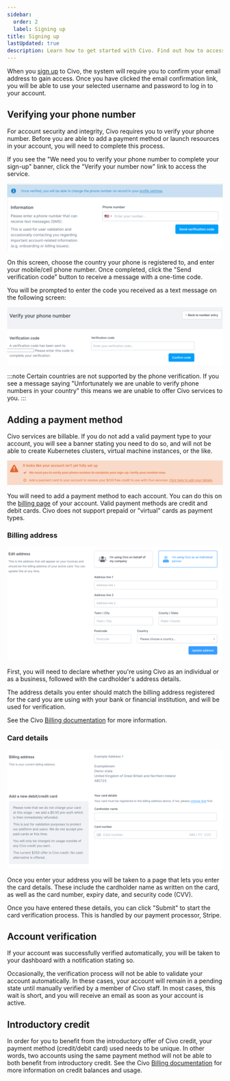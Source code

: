 ```yaml
---
sidebar:
  order: 2
  label: Signing up
title: Signing up
lastUpdated: true
description: Learn how to get started with Civo. Find out how to access & manage your Civo resources, incl. instances, Kubernetes clusters, and networking resources.
---
```


<head>
  <title>Getting Started with Civo | Civo Documentation</title>
</head>

When you [sign up](https://dashboard.civo.com/signup) to Civo, the system will require you to confirm your email address to gain access. Once you have clicked the email confirmation link, you will be able to use your selected username and password to log in to your account.

## Verifying your phone number

For account security and integrity, Civo requires you to verify your phone number. Before you are able to add a payment method or launch resources in your account, you will need to complete this process.

If you see the "We need you to verify your phone number to complete your sign-up" banner, click the "Verify your number now" link to access the service.

![Phone verification input](./images/phone-verification-input.png)

On this screen, choose the country your phone is registered to, and enter your mobile/cell phone number. Once completed, click the "Send verification code" button to receive a message with a one-time code.

You will be prompted to enter the code you received as a text message on the following screen:

![Phone verification code entry](./images/code-entry.png)

:::note
Certain countries are not supported by the phone verification. If you see a message saying "Unfortunately we are unable to verify phone numbers in your country" this means we are unable to offer Civo services to you.
:::

## Adding a payment method

Civo services are billable. If you do not add a valid payment type to your account, you will see a banner stating you need to do so, and will not be able to create Kubernetes clusters, virtual machine instances, or the like.

![Payment method missing banner](images/payment_method_missing.png)

You will need to add a payment method to each account. You can do this on the [billing page](https://dashboard.civo.com/billing) of your account. Valid payment methods are credit and debit cards. Civo does not support prepaid or "virtual" cards as payment types.

### Billing address

![Billing address entry screen](images/billing_address.png)

First, you will need to declare whether you're using Civo as an individual or as a business, followed with the cardholder's address details.

The address details you enter should match the billing address registered for the card you are using with your bank or financial institution, and will be used for verification.

See the Civo [Billing documentation](billing) for more information.

### Card details

![Card entry screen](images/card_details.png)

Once you enter your address you will be taken to a page that lets you enter the card details. These include the cardholder name as written on the card, as well as the card number, expiry date, and security code (CVV).

Once you have entered these details, you can click "Submit" to start the card verification process. This is handled by our payment processor, Stripe.

## Account verification

If your account was successfully verified automatically, you will be taken to your dashboard with a notification stating so.

Occasionally, the verification process will not be able to validate your account automatically. In these cases, your account will remain in a pending state until manually verified by a member of Civo staff. In most cases, this wait is short, and you will receive an email as soon as your account is active.

## Introductory credit

In order for you to benefit from the introductory offer of Civo credit, your payment method (credit/debit card) used needs to be unique. In other words, two accounts using the same payment method will not be able to both benefit from introductory credit. See the Civo [Billing documentation](billing) for more information on credit balances and usage.
